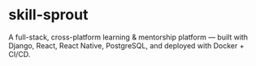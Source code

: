 # skill-sprout
A full-stack, cross-platform learning &amp; mentorship platform — built with Django, React, React Native, PostgreSQL, and deployed with Docker + CI/CD.
